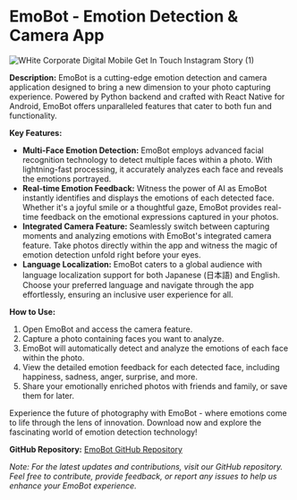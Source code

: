 # EmoBot - Emotion Detection & Camera App
![WHite Corporate Digital Mobile Get In Touch Instagram Story (1)](https://github.com/DevWaiYanLinn/emobot/assets/134668458/746d79f1-4110-4d27-a23b-6114599f640e)


**Description:**
EmoBot is a cutting-edge emotion detection and camera application designed to bring a new dimension to your photo capturing experience. Powered by Python backend and crafted with React Native for Android, EmoBot offers unparalleled features that cater to both fun and functionality.

**Key Features:**
- **Multi-Face Emotion Detection:** EmoBot employs advanced facial recognition technology to detect multiple faces within a photo. With lightning-fast processing, it accurately analyzes each face and reveals the emotions portrayed.
- **Real-time Emotion Feedback:** Witness the power of AI as EmoBot instantly identifies and displays the emotions of each detected face. Whether it's a joyful smile or a thoughtful gaze, EmoBot provides real-time feedback on the emotional expressions captured in your photos.
- **Integrated Camera Feature:** Seamlessly switch between capturing moments and analyzing emotions with EmoBot's integrated camera feature. Take photos directly within the app and witness the magic of emotion detection unfold right before your eyes.
- **Language Localization:** EmoBot caters to a global audience with language localization support for both Japanese (日本語) and English. Choose your preferred language and navigate through the app effortlessly, ensuring an inclusive user experience for all.

**How to Use:**
1. Open EmoBot and access the camera feature.
2. Capture a photo containing faces you want to analyze.
3. EmoBot will automatically detect and analyze the emotions of each face within the photo.
4. View the detailed emotion feedback for each detected face, including happiness, sadness, anger, surprise, and more.
5. Share your emotionally enriched photos with friends and family, or save them for later.

Experience the future of photography with EmoBot - where emotions come to life through the lens of innovation. Download now and explore the fascinating world of emotion detection technology!

**GitHub Repository:** [EmoBot GitHub Repository](https://github.com/DevWaiYanLinn/emobot)

*Note: For the latest updates and contributions, visit our GitHub repository. Feel free to contribute, provide feedback, or report any issues to help us enhance your EmoBot experience.*
